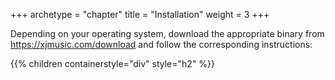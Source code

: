 +++
archetype = "chapter"
title = "Installation"
weight = 3
+++

Depending on your operating system, download the appropriate binary from https://xjmusic.com/download and follow the corresponding instructions:

{{% children containerstyle="div" style="h2" %}}
